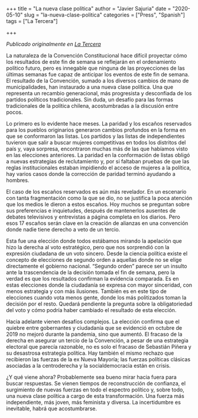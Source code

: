 +++
title = "La nueva clase política"
author = "Javier Sajuria"
date = "2020-05-10"
slug = "la-nueva-clase-politica"
categories = ["Press", "Spanish"]
tags = ["La Tercera"]

+++

*Publicado originalmente en [La Tercera](https://www.latercera.com/opinion/noticia/columna-de-javier-sajuria-la-nueva-clase-politica/JABQVMVLLJHNHBVZBFW7GOGBO4/)*

La naturaleza de la Convención Constitucional hace difícil proyectar cómo los resultados de este fin de semana se reflejarán en el ordenamiento político futuro, pero es innegable que ninguna de las proyecciones de las últimas semanas fue capaz de anticipar los eventos de este fin de semana. El resultado de la Convención, sumado a los diversos cambios de mano de municipalidades, han instaurado a una nueva clase política. Una que representa un recambio generacional, más progresista y desconfiada de los partidos políticos tradicionales. Sin duda, un desafío para las formas tradicionales de la política chilena, acostumbradas a la discusión entre pocos.

Lo primero es lo evidente hace meses. La paridad y los escaños reservados para los pueblos originarios generaron cambios profundos en la forma en que se conformaron las listas. Los partidos y las listas de independientes tuvieron que salir a buscar mujeres competitivas en todos los distritos del país y, vaya sorpresa, encontraron muchas más de las que habíamos visto en las elecciones anteriores. La paridad en la conformación de listas obligó a nuevas estrategias de reclutamiento y, por si faltaban pruebas de que las reglas institucionales estaban impidiendo el acceso de mujeres a la política, hay varios casos donde la corrección de paridad terminó ayudando a hombres.

El caso de los escaños reservados es aún más revelador. En un escenario con tanta fragmentación como la que se dio, no se justifica la poca atención que los medios le dieron a estos escaños. Hoy muchos se preguntan sobre sus preferencias e inquietudes, después de mantenerlos ausentes de debates televisivos y entrevistas a página completa en los diarios. Pero esos 17 escaños serán clave en la creación de alianzas en una convención donde nadie tiene derecho a veto de un tercio.

Esta fue una elección donde todos estábamos mirando la apelación que hizo la derecha al voto estratégico, pero que nos sorprendió con la expresión ciudadana de un voto sincero. Desde la ciencia política existe el concepto de elecciones de segundo orden a aquellas donde no se elige directamente el gobierno nacional. “Segundo orden” parece ser un insulto ante la trascendencia de la decisión tomada el fin de semana, pero la verdad es que los resultados confirman la evidencia comparada. Es en estas elecciones donde la ciudadanía se expresa con mayor sinceridad, con menos estrategia y con más ilusiones. También es en este tipo de elecciones cuando vota menos gente, donde los más politizados toman la decisión por el resto. Quedará pendiente la pregunta sobre la obligatoriedad del voto y cómo podría haber cambiado el resultado de esta elección.

Hacia adelante vienen desafíos complejos. La elección confirma que el quiebre entre gobernantes y ciudadanía que se evidenció en octubre de 2019 no mejoró durante la pandemia, sino que aumentó. El fracaso de la derecha en asegurar un tercio de la Convención, a pesar de una estrategia electoral que parecía razonable, no es solo el fracaso de Sebastián Piñera y su desastrosa estrategia política. Hay también el mismo rechazo que recibieron las fuerzas de la ex Nueva Mayoría; las fuerzas políticas clásicas asociadas a la centroderecha y la socialdemocracia están en crisis.

¿Y qué viene ahora? Probablemente sea bueno mirar hacia fuera para buscar respuestas. Se vienen tiempos de reconstrucción de confianza, el surgimiento de nuevas fuerzas en todo el espectro político y, sobre todo, una nueva clase política a cargo de esta transformación. Una fuerza más independiente, más joven, más feminista y diversa. La incertidumbre es inevitable, habrá que acostumbrarse.